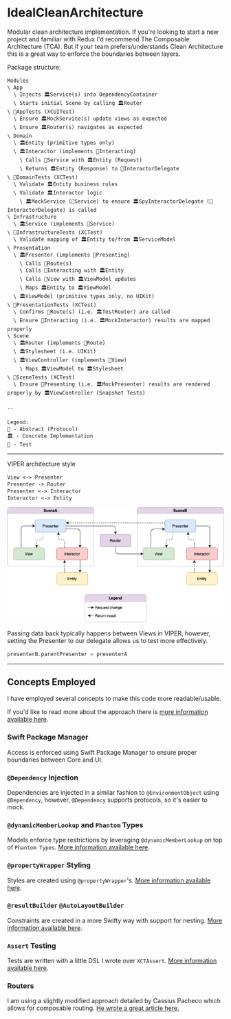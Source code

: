 # IdealCleanArchitecture

Modular clean architecture implementation. If you're looking to start a new project and familiar with Redux I'd recommend The Composable Architecture (TCA). But if your team prefers/understands Clean Architecture this is a great way to enforce the boundaries between layers.

Package structure:
```
Modules
\ App
  \ Injects 🏛️Service(s) into DependencyContainer
  \ Starts initial Scene by calling 🏛️Router
\ 🧰AppTests (XCUITest)
  \ Ensure 🏛️MockService(s) update views as expected
  \ Ensure 🏛️Router(s) navigates as expected
\ Domain
  \ 🏛️Entity (primitive types only)
  \ 🏛️Interactor (implements 💭Interacting)
    \ Calls 💭Service with 🏛️Entity (Request)
    \ Returns 🏛️Entity (Response) to 💭InteractorDelegate
\ 🧰DomainTests (XCTest)
  \ Validate 🏛️Entity business rules
  \ Validate 🏛️Interactor logic
    \ 🏛️MockService (💭Service) to ensure 🏛️SpyInteractorDelegate (💭InteractorDelegate) is called
\ Infrastructure
  \ 🏛️Service (implements 💭Service)
\ 🧰InfrastructureTests (XCTest)
  \ Validate mapping of 🏛️Entity to/from 🏛️ServiceModel
\ Presentation
  \ 🏛️Presenter (implements 💭Presenting)
    \ Calls 💭Route(s)
    \ Calls 💭Interacting with 🏛️Entity
    \ Calls 💭View with 🏛️ViewModel updates
    \ Maps 🏛️Entity to 🏛️ViewModel
  \ 🏛️ViewModel (primitive types only, no UIKit)
\ 🧰PresentationTests (XCTest)
  \ Confirms 💭Route(s) (i.e. 🏛️TestRouter) are called
  \ Ensure 💭Interacting (i.e. 🏛️MockInteractor) results are mapped properly
\ Scene
  \ 🏛️Router (implements 💭Route)
  \ 🏛️Stylesheet (i.e. UIKit)
  \ 🏛️ViewController (implements 💭View)
    \ Maps 🏛️ViewModel to 🏛️Stylesheet
\ 🧰SceneTests (XCTest)
  \ Ensure 💭Presenting (i.e. 🏛️MockPresenter) results are rendered properly by 🏛️ViewController (Snapshot Tests)

--

Legend:
💭 - Abstract (Protocol)
🏛️ - Concrete Implementation
🧰 - Test

```

---

VIPER architecture style
```
View <-> Presenter
Presenter -> Router
Presenter <-> Interactor
Interactor <-> Entity
```
![VIPER](viper.png)

Passing data back typically happens between Views in VIPER, however, setting the Presenter to our delegate allows us to test more effectively.

```swift
presenterB.parentPresenter = presenterA
```

---

## Concepts Employed

I have employed several concepts to make this code more readable/usable.

If you'd like to read more about the approach there is [more information available here](https://medium.com/@cjnevin/modular-viper-architecture-9a7cdb7475f8).

### Swift Package Manager

Access is enforced using Swift Package Manager to ensure proper boundaries between Core and UI.

### `@Dependency` Injection

Dependencies are injected in a similar fashion to `@EnvironmentObject` using `@Dependency`, however, `@Dependency` supports protocols, so it's easier to mock.

### `@dynamicMemberLookup` and `Phantom` Types

Models enforce type restrictions by leveraging `@dynamicMemberLookup` on top of `Phantom Types`. [More information available here](https://levelup.gitconnected.com/expressible-dynamic-phantom-types-513091b63f04).

### `@propertyWrapper` Styling

Styles are created using `@propertyWrapper`'s. [More information available here](https://medium.com/@cjnevin/view-styling-with-propertywrapper-92d8476e96a7).

### `@resultBuilder` `@AutoLayoutBuilder`

Constraints are created in a more Swifty way with support for nesting. [More information available here](https://betterprogramming.pub/autolayoutbuilder-294badac5015).

### `Assert` Testing

Tests are written with a little DSL I wrote over `XCTAssert`. [More information available here](https://betterprogramming.pub/assert-my-wrapper-framework-around-xctest-7d6bea2d05f9).

### Routers

I am using a slightly modified approach detailed by Cassius Pacheco which allows for composable routing. [He wrote a great article here.](https://cassiuspacheco.com/clean-simple-and-composable-routing-for-ios-apps)
